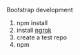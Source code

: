 Bootstrap development

1. npm install
2. install [ngrok](https://ngrok.com/)
3. create a test repo
4. npm
